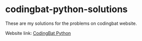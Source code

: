 # codingbat-python-solutions

These are my solutions for the problems on codingbat website.


Website link: [CodingBat Python](https://codingbat.com/python) 


